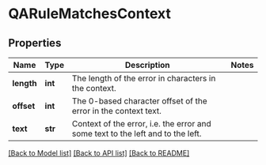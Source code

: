 # QARuleMatchesContext

## Properties
Name | Type | Description | Notes
------------ | ------------- | ------------- | -------------
**length** | **int** | The length of the error in characters in the context. | 
**offset** | **int** | The 0-based character offset of the error in the context text. | 
**text** | **str** | Context of the error, i.e. the error and some text to the left and to the left. | 

[[Back to Model list]](../README.md#documentation-for-models) [[Back to API list]](../README.md#documentation-for-api-endpoints) [[Back to README]](../README.md)


